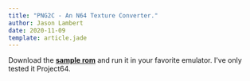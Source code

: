 ```yaml
---
title: "PNG2C - An N64 Texture Converter."
author: Jason Lambert
date: 2020-11-09
template: article.jade
---
```


Download the [**sample rom**][romLink] and run it in your favorite emulator. I've only tested it Project64.

[romLink]: ./jason_last_man.n64